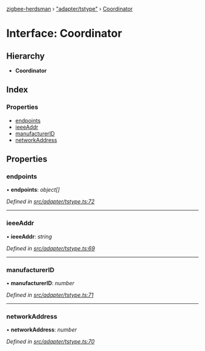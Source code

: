 [zigbee-herdsman](../README.md) › ["adapter/tstype"](../modules/_adapter_tstype_.md) › [Coordinator](_adapter_tstype_.coordinator.md)

# Interface: Coordinator

## Hierarchy

* **Coordinator**

## Index

### Properties

* [endpoints](_adapter_tstype_.coordinator.md#endpoints)
* [ieeeAddr](_adapter_tstype_.coordinator.md#ieeeaddr)
* [manufacturerID](_adapter_tstype_.coordinator.md#manufacturerid)
* [networkAddress](_adapter_tstype_.coordinator.md#networkaddress)

## Properties

###  endpoints

• **endpoints**: *object[]*

*Defined in [src/adapter/tstype.ts:72](https://github.com/Koenkk/zigbee-herdsman/blob/master/src/src/adapter/tstype.ts#L72)*

___

###  ieeeAddr

• **ieeeAddr**: *string*

*Defined in [src/adapter/tstype.ts:69](https://github.com/Koenkk/zigbee-herdsman/blob/master/src/src/adapter/tstype.ts#L69)*

___

###  manufacturerID

• **manufacturerID**: *number*

*Defined in [src/adapter/tstype.ts:71](https://github.com/Koenkk/zigbee-herdsman/blob/master/src/src/adapter/tstype.ts#L71)*

___

###  networkAddress

• **networkAddress**: *number*

*Defined in [src/adapter/tstype.ts:70](https://github.com/Koenkk/zigbee-herdsman/blob/master/src/src/adapter/tstype.ts#L70)*
